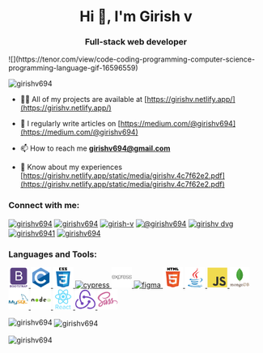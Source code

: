 <h1 align="center">Hi 👋, I'm Girish v</h1>
<h3 align="center">Full-stack web developer</h3>
![](https://tenor.com/view/code-coding-programming-computer-science-programming-language-gif-16596559)

<p align="left"> <img src="https://komarev.com/ghpvc/?username=girishv694&label=Profile%20views&color=0e75b6&style=flat" alt="girishv694" /> </p>

- 👨‍💻 All of my projects are available at [https://girishv.netlify.app/](https://girishv.netlify.app/)

- 📝 I regularly write articles on [https://medium.com/@girishv694](https://medium.com/@girishv694)

- 📫 How to reach me **girishv694@gmail.com**

- 📄 Know about my experiences [https://girishv.netlify.app/static/media/girishv.4c7f62e2.pdf](https://girishv.netlify.app/static/media/girishv.4c7f62e2.pdf)

<h3 align="left">Connect with me:</h3>
<p align="left">
<a href="https://twitter.com/girishv694" target="blank"><img align="center" src="https://raw.githubusercontent.com/rahuldkjain/github-profile-readme-generator/master/src/images/icons/Social/twitter.svg" alt="girishv694" height="30" width="40" /></a>
<a href="https://linkedin.com/in/girishv694" target="blank"><img align="center" src="https://raw.githubusercontent.com/rahuldkjain/github-profile-readme-generator/master/src/images/icons/Social/linked-in-alt.svg" alt="girishv694" height="30" width="40" /></a>
<a href="https://stackoverflow.com/users/girish-v" target="blank"><img align="center" src="https://raw.githubusercontent.com/rahuldkjain/github-profile-readme-generator/master/src/images/icons/Social/stack-overflow.svg" alt="girish-v" height="30" width="40" /></a>
<a href="https://medium.com/@girishv694" target="blank"><img align="center" src="https://raw.githubusercontent.com/rahuldkjain/github-profile-readme-generator/master/src/images/icons/Social/medium.svg" alt="@girishv694" height="30" width="40" /></a>
<a href="https://www.youtube.com/c/girishv dvg" target="blank"><img align="center" src="https://raw.githubusercontent.com/rahuldkjain/github-profile-readme-generator/master/src/images/icons/Social/youtube.svg" alt="girishv dvg" height="30" width="40" /></a>
<a href="https://www.hackerrank.com/girishv6941" target="blank"><img align="center" src="https://raw.githubusercontent.com/rahuldkjain/github-profile-readme-generator/master/src/images/icons/Social/hackerrank.svg" alt="girishv6941" height="30" width="40" /></a>
<a href="https://www.leetcode.com/girishv694" target="blank"><img align="center" src="https://raw.githubusercontent.com/rahuldkjain/github-profile-readme-generator/master/src/images/icons/Social/leet-code.svg" alt="girishv694" height="30" width="40" /></a>
</p>

<h3 align="left">Languages and Tools:</h3>
<p align="left"> <a href="https://getbootstrap.com" target="_blank" rel="noreferrer"> <img src="https://raw.githubusercontent.com/devicons/devicon/master/icons/bootstrap/bootstrap-plain-wordmark.svg" alt="bootstrap" width="40" height="40"/> </a> <a href="https://www.cprogramming.com/" target="_blank" rel="noreferrer"> <img src="https://raw.githubusercontent.com/devicons/devicon/master/icons/c/c-original.svg" alt="c" width="40" height="40"/> </a> <a href="https://www.w3schools.com/css/" target="_blank" rel="noreferrer"> <img src="https://raw.githubusercontent.com/devicons/devicon/master/icons/css3/css3-original-wordmark.svg" alt="css3" width="40" height="40"/> </a> <a href="https://www.cypress.io" target="_blank" rel="noreferrer"> <img src="https://raw.githubusercontent.com/simple-icons/simple-icons/6e46ec1fc23b60c8fd0d2f2ff46db82e16dbd75f/icons/cypress.svg" alt="cypress" width="40" height="40"/> </a> <a href="https://expressjs.com" target="_blank" rel="noreferrer"> <img src="https://raw.githubusercontent.com/devicons/devicon/master/icons/express/express-original-wordmark.svg" alt="express" width="40" height="40"/> </a> <a href="https://www.figma.com/" target="_blank" rel="noreferrer"> <img src="https://www.vectorlogo.zone/logos/figma/figma-icon.svg" alt="figma" width="40" height="40"/> </a> <a href="https://www.w3.org/html/" target="_blank" rel="noreferrer"> <img src="https://raw.githubusercontent.com/devicons/devicon/master/icons/html5/html5-original-wordmark.svg" alt="html5" width="40" height="40"/> </a> <a href="https://www.java.com" target="_blank" rel="noreferrer"> <img src="https://raw.githubusercontent.com/devicons/devicon/master/icons/java/java-original.svg" alt="java" width="40" height="40"/> </a> <a href="https://developer.mozilla.org/en-US/docs/Web/JavaScript" target="_blank" rel="noreferrer"> <img src="https://raw.githubusercontent.com/devicons/devicon/master/icons/javascript/javascript-original.svg" alt="javascript" width="40" height="40"/> </a> <a href="https://www.mongodb.com/" target="_blank" rel="noreferrer"> <img src="https://raw.githubusercontent.com/devicons/devicon/master/icons/mongodb/mongodb-original-wordmark.svg" alt="mongodb" width="40" height="40"/> </a> <a href="https://www.mysql.com/" target="_blank" rel="noreferrer"> <img src="https://raw.githubusercontent.com/devicons/devicon/master/icons/mysql/mysql-original-wordmark.svg" alt="mysql" width="40" height="40"/> </a> <a href="https://nodejs.org" target="_blank" rel="noreferrer"> <img src="https://raw.githubusercontent.com/devicons/devicon/master/icons/nodejs/nodejs-original-wordmark.svg" alt="nodejs" width="40" height="40"/> </a> <a href="https://reactjs.org/" target="_blank" rel="noreferrer"> <img src="https://raw.githubusercontent.com/devicons/devicon/master/icons/react/react-original-wordmark.svg" alt="react" width="40" height="40"/> </a> <a href="https://redux.js.org" target="_blank" rel="noreferrer"> <img src="https://raw.githubusercontent.com/devicons/devicon/master/icons/redux/redux-original.svg" alt="redux" width="40" height="40"/> </a> <a href="https://sass-lang.com" target="_blank" rel="noreferrer"> <img src="https://raw.githubusercontent.com/devicons/devicon/master/icons/sass/sass-original.svg" alt="sass" width="40" height="40"/> </a> </p>

<p><img align="left" src="https://github-readme-stats.vercel.app/api/top-langs?username=girishv694&show_icons=true&locale=en&layout=compact" alt="girishv694" /></p>

<p>&nbsp;<img align="center" src="https://github-readme-stats.vercel.app/api?username=girishv694&show_icons=true&locale=en" alt="girishv694" /></p>

<p><img align="center" src="https://github-readme-streak-stats.herokuapp.com/?user=girishv694&" alt="girishv694" /></p>

